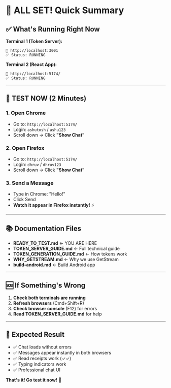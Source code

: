 # 🎊 ALL SET! Quick Summary

## ✅ What's Running Right Now

**Terminal 1 (Token Server):**
```
🚀 http://localhost:3001
✅ Status: RUNNING
```

**Terminal 2 (React App):**
```
🚀 http://localhost:5174/
✅ Status: RUNNING
```

---

## 🧪 TEST NOW (2 Minutes)

### 1. Open Chrome
- Go to: `http://localhost:5174/`
- Login: `ashutosh` / `ashu123`
- Scroll down → Click **"Show Chat"**

### 2. Open Firefox
- Go to: `http://localhost:5174/`
- Login: `dhruv` / `dhruv123`
- Scroll down → Click **"Show Chat"**

### 3. Send a Message
- Type in Chrome: "Hello!"
- Click Send
- **Watch it appear in Firefox instantly!** ⚡

---

## 📚 Documentation Files

- **READY_TO_TEST.md** ← YOU ARE HERE
- **TOKEN_SERVER_GUIDE.md** ← Full technical guide
- **TOKEN_GENERATION_GUIDE.md** ← How tokens work
- **WHY_GETSTREAM.md** ← Why we use GetStream
- **build-android.md** ← Build Android app

---

## 🆘 If Something's Wrong

1. **Check both terminals are running**
2. **Refresh browsers** (Cmd+Shift+R)
3. **Check browser console** (F12) for errors
4. **Read TOKEN_SERVER_GUIDE.md** for help

---

## 🎉 Expected Result

- ✅ Chat loads without errors
- ✅ Messages appear instantly in both browsers
- ✅ Read receipts work (✓✓)
- ✅ Typing indicators work
- ✅ Professional chat UI

**That's it! Go test it now!** 🚀
